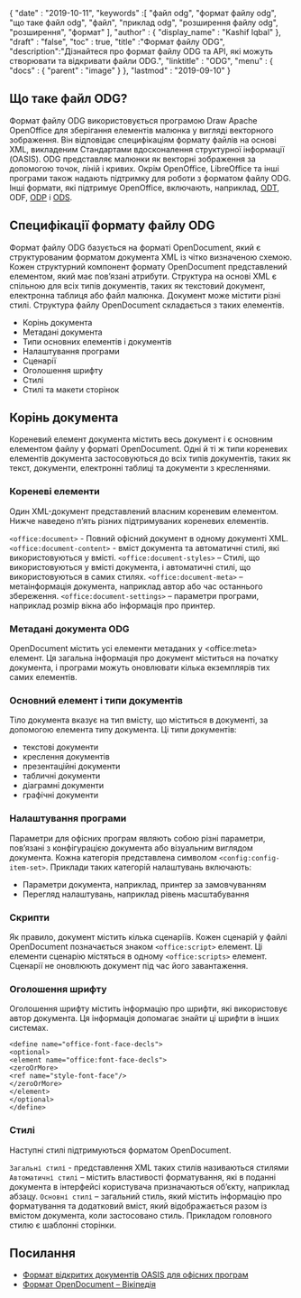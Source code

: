 {
  "date" : "2019-10-11",
  "keywords" :[ "файл odg", "формат файлу odg", "що таке файл odg", "файл", "приклад odg", "розширення файлу odg", "розширення", "формат" ],
  "author" : {
    "display_name" : "Kashif Iqbal"
},
  "draft" : "false",
  "toc" : true,
  "title" :"Формат файлу ODG",
  "description":"Дізнайтеся про формат файлу ODG та API, які можуть створювати та відкривати файли ODG.",
  "linktitle" : "ODG",
  "menu" : {
    "docs" : {
      "parent" : "image"
}
},
  "lastmod" : "2019-09-10"
}

## Що таке файл ODG?

Формат файлу ODG використовується програмою Draw Apache OpenOffice для зберігання елементів малюнка у вигляді векторного зображення. Він відповідає специфікаціям формату файлів на основі XML, викладеним Стандартами вдосконалення структурної інформації (OASIS). ODG представляє малюнки як векторні зображення за допомогою точок, ліній і кривих. Окрім OpenOffice, LibreOffice та інші програми також надають підтримку для роботи з форматом файлу ODG. Інші формати, які підтримує OpenOffice, включають, наприклад, [ODT](/uk/text-processing/odt/), ODF, [ODP](/uk/presentation/odp/) і [ODS](/uk/spreadsheet/ods/).


## Специфікації формату файлу ODG

Формат файлу ODG базується на форматі OpenDocument, який є структурованим форматом документа XML із чітко визначеною схемою.
Кожен структурний компонент формату OpenDocument представлений елементом, який має пов’язані атрибути. Структура на основі XML є спільною для всіх типів документів, таких як текстовий документ, електронна таблиця або файл малюнка. Документ може містити різні стилі. Структура файлу OpenDocument складається з таких елементів.
* Корінь документа
* Метадані документа
* Типи основних елементів і документів
* Налаштування програми
* Сценарії
* Оголошення шрифту
* Стилі
* Стилі та макети сторінок

## Корінь документа ##

Кореневий елемент документа містить весь документ і є основним елементом файлу у форматі OpenDocument. Одні й ті ж типи кореневих елементів документа застосовуються до всіх типів документів, таких як текст, документи, електронні таблиці та документи з кресленнями.

### Кореневі елементи ###
Один XML-документ представлений власним кореневим елементом. Нижче наведено п’ять різних підтримуваних кореневих елементів.

`<office:document>` - Повний офісний документ в одному документі XML.
`<office:document-content>` - вміст документа та автоматичні стилі, які використовуються у вмісті.
`<office:document-styles>` – Стилі, що використовуються у вмісті документа, і автоматичні стилі, що використовуються в самих стилях.
`<office:document-meta>` – метаінформація документа, наприклад автор або час останнього збереження.
`<office:document-settings>` – параметри програми, наприклад розмір вікна або інформація про принтер.

### Метадані документа ODG ###
OpenDocument містить усі елементи метаданих у \<office:meta> елемент. Ця загальна інформація про документ міститься на початку документа, і програми можуть оновлювати кілька екземплярів тих самих елементів.

### Основний елемент і типи документів ###
Тіло документа вказує на тип вмісту, що міститься в документі, за допомогою елемента типу документа. Ці типи документів:
* текстові документи
* креслення документів
* презентаційні документи
* табличні документи
* діаграмні документи
* графічні документи

### Налаштування програми ###
Параметри для офісних програм являють собою різні параметри, пов’язані з конфігурацією документа або візуальним виглядом документа. Кожна категорія представлена символом `<config:config-item-set>`. Приклади таких категорій налаштувань включають:
* Параметри документа, наприклад, принтер за замовчуванням
* Перегляд налаштувань, наприклад рівень масштабування

### Скрипти ###
Як правило, документ містить кілька сценаріїв. Кожен сценарій у файлі OpenDocument позначається знаком `<office:script>` елемент. Ці елементи сценарію містяться в одному `<office:scripts>` елемент. Сценарії не оновлюють документ під час його завантаження.
### Оголошення шрифту ###

Оголошення шрифту містить інформацію про шрифти, які використовує автор документа. Ця інформація допомагає знайти ці шрифти в інших системах.
```
<define name="office-font-face-decls">
<optional>
<element name="office:font-face-decls">
<zeroOrMore>
<ref name="style-font-face"/>
</zeroOrMore>
</element>
</optional>
</define>
```
### Стилі ###
Наступні стилі підтримуються форматом OpenDocument.

`Загальні стилі` - представлення XML таких стилів називаються стилями
`Автоматичні стилі` – містить властивості форматування, які в поданні документа в інтерфейсі користувача призначаються об’єкту, наприклад абзацу.
`Основні стилі` – загальний стиль, який містить інформацію про форматування та додатковий вміст, який відображається разом із вмістом документа, коли застосовано стиль. Прикладом головного стилю є шаблонні сторінки.

## Посилання ##
* [Формат відкритих документів OASIS для офісних програм](https://www.oasis-open.org/committees/tc_home.php?wg_abbrev=office)
* [Формат OpenDocument – Вікіпедія](https://en.wikipedia.org/wiki/OpenDocument)

